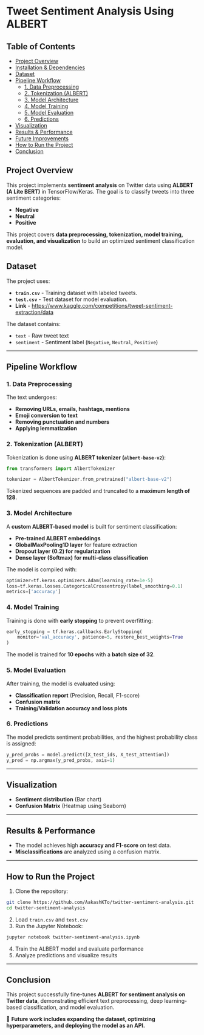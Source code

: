 # **Tweet Sentiment Analysis Using ALBERT**

## **Table of Contents**
- [Project Overview](#project-overview)
- [Installation & Dependencies](#installation--dependencies)
- [Dataset](#dataset)
- [Pipeline Workflow](#pipeline-workflow)
  - [1. Data Preprocessing](#1-data-preprocessing)
  - [2. Tokenization (ALBERT)](#2-tokenization-albert)
  - [3. Model Architecture](#3-model-architecture)
  - [4. Model Training](#4-model-training)
  - [5. Model Evaluation](#5-model-evaluation)
  - [6. Predictions](#6-predictions)
- [Visualization](#visualization)
- [Results & Performance](#results--performance)
- [Future Improvements](#future-improvements)
- [How to Run the Project](#how-to-run-the-project)
- [Conclusion](#conclusion)

## **Project Overview**
This project implements **sentiment analysis** on Twitter data using **ALBERT (A Lite BERT)** in TensorFlow/Keras. The goal is to classify tweets into three sentiment categories:
- **Negative**
- **Neutral**
- **Positive**

This project covers **data preprocessing, tokenization, model training, evaluation, and visualization** to build an optimized sentiment classification model.


## **Dataset**
The project uses:
- **`train.csv`** - Training dataset with labeled tweets.
- **`test.csv`** - Test dataset for model evaluation.
- **Link** - https://www.kaggle.com/competitions/tweet-sentiment-extraction/data

The dataset contains:
- `text` - Raw tweet text
- `sentiment` - Sentiment label (`Negative`, `Neutral`, `Positive`)

---

## **Pipeline Workflow**
### **1. Data Preprocessing**
The text undergoes:
- **Removing URLs, emails, hashtags, mentions**
- **Emoji conversion to text**
- **Removing punctuation and numbers**
- **Applying lemmatization**

### **2. Tokenization (ALBERT)**
Tokenization is done using **ALBERT tokenizer (`albert-base-v2`)**:
```python
from transformers import AlbertTokenizer

tokenizer = AlbertTokenizer.from_pretrained("albert-base-v2")
```
Tokenized sequences are padded and truncated to a **maximum length of 128**.

### **3. Model Architecture**
A **custom ALBERT-based model** is built for sentiment classification:
- **Pre-trained ALBERT embeddings**
- **GlobalMaxPooling1D layer** for feature extraction
- **Dropout layer (0.2) for regularization**
- **Dense layer (Softmax) for multi-class classification**

The model is compiled with:
```python
optimizer=tf.keras.optimizers.Adam(learning_rate=1e-5)
loss=tf.keras.losses.CategoricalCrossentropy(label_smoothing=0.1)
metrics=['accuracy']
```

### **4. Model Training**
Training is done with **early stopping** to prevent overfitting:
```python
early_stopping = tf.keras.callbacks.EarlyStopping(
    monitor='val_accuracy', patience=5, restore_best_weights=True
)
```
The model is trained for **10 epochs** with a **batch size of 32**.

### **5. Model Evaluation**
After training, the model is evaluated using:
- **Classification report** (Precision, Recall, F1-score)
- **Confusion matrix**
- **Training/Validation accuracy and loss plots**

### **6. Predictions**
The model predicts sentiment probabilities, and the highest probability class is assigned:
```python
y_pred_probs = model.predict([X_test_ids, X_test_attention])
y_pred = np.argmax(y_pred_probs, axis=1)
```

---

## **Visualization**
- **Sentiment distribution** (Bar chart)
- **Confusion Matrix** (Heatmap using Seaborn)

---

## **Results & Performance**
- The model achieves high **accuracy and F1-score** on test data.
- **Misclassifications** are analyzed using a confusion matrix.
---


## **How to Run the Project**
1. Clone the repository:
```bash
git clone https://github.com/AakashKTo/twitter-sentiment-analysis.git
cd twitter-sentiment-analysis
```
2. Load `train.csv` and `test.csv`
3. Run the Jupyter Notebook:
```bash
jupyter notebook twitter-sentiment-analysis.ipynb
```
4. Train the ALBERT model and evaluate performance
5. Analyze predictions and visualize results

---

## **Conclusion**
This project successfully fine-tunes **ALBERT for sentiment analysis on Twitter data**, demonstrating efficient text preprocessing, deep learning-based classification, and model evaluation.

🚀 **Future work includes expanding the dataset, optimizing hyperparameters, and deploying the model as an API.**
